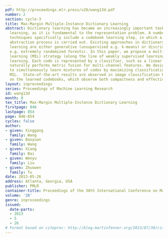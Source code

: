 ```yaml
---
pdf: http://proceedings.mlr.press/v28/wang13d.pdf
number: 2
section: cycle-3
title: Max-Margin Multiple-Instance Dictionary Learning
abstract: Dictionary learning has became an increasingly important task in machine
  learning, as it is fundamental to the representation problem. A number of emerging
  techniques specifically include a codebook learning step, in which a critical knowledge
  abstraction process is carried out. Existing approaches in dictionary (codebook)
  learning are either generative (unsupervised e.g. k-means) or discriminative (supervised
  e.g. extremely randomized forests). In this paper, we propose a multiple instance
  learning (MIL) strategy (along the line of weakly supervised learning) for dictionary
  learning. Each code is represented by a classifier, such as a linear SVM, which
  naturally performs metric fusion for multi-channel features. We design a formulation
  to simultaneously learn mixtures of codes by maximizing classification margins in
  MIL.  State-of-the-art results are observed in image classification benchmarks based
  on the learned codebooks, which observe both compactness and effectiveness.
layout: inproceedings
series: Proceedings of Machine Learning Research
id: wang13d
month: 0
tex_title: Max-Margin Multiple-Instance Dictionary Learning
firstpage: 846
lastpage: 854
page: 846-854
cycles: false
author:
- given: Xinggang
  family: Wang
- given: Baoyuan
  family: Wang
- given: Xiang
  family: Bai
- given: Wenyu
  family: Liu
- given: Zhuowen
  family: Tu
date: 2013-05-26
address: Atlanta, Georgia, USA
publisher: PMLR
container-title: Proceedings of the 30th International Conference on Machine Learning
volume: '28'
genre: inproceedings
issued:
  date-parts:
  - 2013
  - 5
  - 26
# Format based on citeproc: http://blog.martinfenner.org/2013/07/30/citeproc-yaml-for-bibliographies/
---
```

